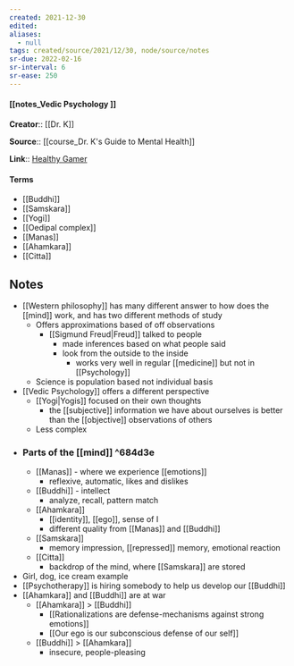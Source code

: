 ```yaml
---
created: 2021-12-30 
edited: 
aliases:
  - null
tags: created/source/2021/12/30, node/source/notes
sr-due: 2022-02-16
sr-interval: 6
sr-ease: 250
---
```


#### [[notes_Vedic Psychology ]]
**Creator**:: [[Dr. K]]
 
**Source**:: [[course_Dr. K's Guide to Mental Health]]

**Link**:: [Healthy Gamer](https://coaching.healthygamer.gg/guide/lessons/vedic-psychology)

#### Terms
- [[Buddhi]]
- [[Samskara]]
- [[Yogi]]
- [[Oedipal complex]]
- [[Manas]]
- [[Ahamkara]]
- [[Citta]]

## Notes
- [[Western philosophy]] has many different answer to how does the [[mind]] work, and has two different methods of study
	- Offers approximations based of off observations
		- [[Sigmund Freud|Freud]] talked to people
			- made inferences based on what people said
			- look from the outside to the inside
				- works very well in regular [[medicine]] but not in [[Psychology]]
	- Science is population based not individual basis
- [[Vedic Psychology]] offers a different perspective
	- [[Yogi|Yogis]] focused on their own thoughts
		- the [[subjective]] information we have about ourselves is better than the [[objective]] observations of others
	- Less complex
- ### Parts of the [[mind]]  ^684d3e
	- [[Manas]] - where we experience [[emotions]]
		- reflexive, automatic, likes and dislikes
	- [[Buddhi]] - intellect
		-  analyze, recall, pattern match
	- [[Ahamkara]]
		- [[identity]], [[ego]], sense of I
		- different quality from [[Manas]] and [[Buddhi]]
	- [[Samskara]]
		- memory impression, [[repressed]] memory, emotional reaction
	- [[Citta]]
		- backdrop of the mind, where [[Samskara]] are stored
- Girl, dog, ice cream example
- [[Psychotherapy]] is hiring somebody to help us develop our [[Buddhi]]
- [[Ahamkara]] and [[Buddhi]] are at war
	- [[Ahamkara]] > [[Buddhi]]
		- [[Rationalizations are defense-mechanisms against strong emotions]]
		- [[Our ego is our subconscious defense of our self]]
	- [[Buddhi]] > [[Ahamkara]]
		- insecure, people-pleasing